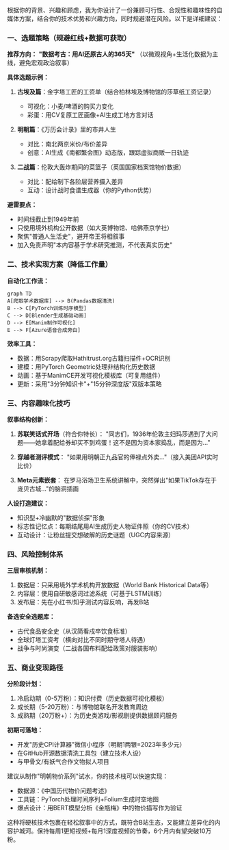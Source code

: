根据你的背景、兴趣和顾虑，我为你设计了一份兼顾可行性、合规性和趣味性的自媒体方案，结合你的技术优势和兴趣方向，同时规避潜在风险。以下是详细建议：

### 一、选题策略（规避红线+数据可获取）
**推荐方向：** 
**"数据考古：用AI还原古人的365天"**
（以微观视角+生活化数据为主线，避免宏观政治叙事）

**具体选题示例：**
1. **古埃及篇**：金字塔工匠的工资单（结合柏林埃及博物馆的莎草纸工资记录）
   - 可视化：小麦/啤酒的购买力变化
   - 彩蛋：用CV复原工匠画像+AI生成工地方言对话

2. **明朝篇**：《万历会计录》里的市井人生
   - 对比：南北两京米价/布价差异
   - 创意：AI生成《南都繁会图》动态版，跟踪虚拟商贩一日轨迹

3. **二战篇**：伦敦大轰炸期间的菜篮子（英国国家档案馆物价数据）
   - 对比：配给制下各阶层营养摄入差异
   - 互动：设计战时食谱生成器（你的Python优势）

**避雷要点：**
- 时间线截止到1949年前
- 只使用境外机构公开数据（如大英博物馆、哈佛燕京学社）
- 聚焦"普通人生活史"，避开帝王将相叙事
- 加入免责声明"本内容基于学术研究推测，不代表真实历史"

### 二、技术实现方案（降低工作量）
**自动化工作流：**
```mermaid
graph TD
A[爬取学术数据库] --> B(Pandas数据清洗)
B --> C[PyTorch训练时序模型]
C --> D[Blender生成基础动画]
D --> E[Manim制作可视化]
E --> F[Azure语音合成旁白]
```

**效率工具：**
- 数据：用Scrapy爬取Hathitrust.org古籍扫描件+OCR识别
- 建模：用PyTorch Geometric处理非结构化历史数据
- 动画：基于ManimCE开发可视化模板库（可复用组件）
- 更新：采用"3分钟知识卡"+"15分钟深度版"双版本策略

### 三、内容趣味化技巧
**叙事结构创新：**
1. **苏联笑话式开场**（符合你特长）：
   "同志们，1936年伦敦主妇玛莎遇到了大问题——她拿着配给券却买不到鸡蛋！这不是因为资本家捣乱，而是因为..."
   
2. **穿越者测评模式**：
   "如果用明朝正九品官的俸禄点外卖..."（接入美团API实时比价）

3. **Meta元素嵌套**：
   在罗马浴场卫生系统讲解中，突然弹出"如果TikTok存在于庞贝古城..."的脑洞插画

**人设打造建议：**
- 知识型+冷幽默的"数据侦探"形象
- 标志性记忆点：每期结尾用AI生成历史人物证件照（你的CV技术）
- 互动设计：让粉丝提交想破解的历史谜题（UGC内容来源）

### 四、风险控制体系
**三层审核机制：**
1. 数据层：只采用境外学术机构开放数据（World Bank Historical Data等）
2. 内容层：使用自研敏感词过滤系统（可基于LSTM训练）
3. 发布层：先在小红书/知乎测试内容反响，再发B站

**备选安全选题库：**
- 古代食品安全史（从汉简看戍卒饮食标准）
- 全球灯塔工资考（横向对比不同时期守塔人待遇）
- 战争与时尚演变（二战各国布料配给政策对服装影响）

### 五、商业变现路径
**分阶段计划：**
1. 冷启动期（0-5万粉）：知识付费（历史数据可视化模板）
2. 成长期（5-20万粉）：与博物馆联名开发教育周边
3. 成熟期（20万粉+）：为历史类游戏/影视剧提供数据顾问服务

**初期可落地：**
- 开发"历史CPI计算器"微信小程序（明朝1两银=2023年多少元）
- 在GitHub开源数据清洗工具包（建立技术人设）
- 与甲骨文/有妖气合作文物拟人项目

建议从制作"明朝物价系列"试水，你的技术栈可以快速实现：
- 数据源：《中国历代物价问题考述》
- 工具链：PyTorch处理时间序列+Folium生成时空地图
- 爆点设计：用BERT模型分析《金瓶梅》中的物价描写作为验证

这种将硬核技术包裹在轻松叙事中的方式，既符合B站生态，又能建立差异化的内容护城河。保持每周1更短视频+每月1深度视频的节奏，6个月内有望突破10万粉。